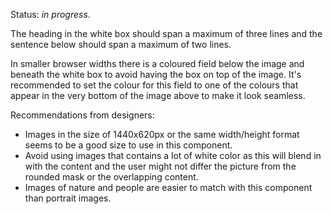Status: *in progress*.

The heading in the white box should span a maximum of three lines
and the sentence below should span a maximum of two lines.

In smaller browser widths there is a coloured field below the image and beneath the white box
to avoid having the box on top of the image. It's recommended to set the colour for this field to
one of the colours that appear in the very bottom of the image above to make it look seamless.

Recommendations from designers:
- Images in the size of 1440x620px or the same width/height format seems to be a good size to use in this component.
- Avoid using images that contains a lot of white color as this will blend in with the content and the user might not differ the picture from the rounded mask or the overlapping content.
- Images of nature and people are easier to match with this component than portrait images.